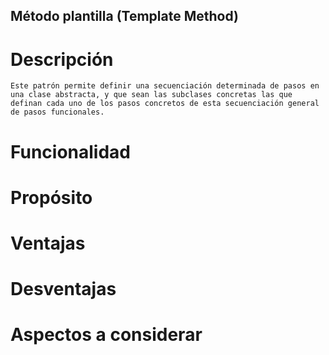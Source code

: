 ## Método plantilla (Template Method)

# Descripción
	Este patrón permite definir una secuenciación determinada de pasos en una clase abstracta, y que sean las subclases concretas las que definan cada uno de los pasos concretos de esta secuenciación general de pasos funcionales.

# Funcionalidad
# Propósito
# Ventajas
# Desventajas
# Aspectos a considerar